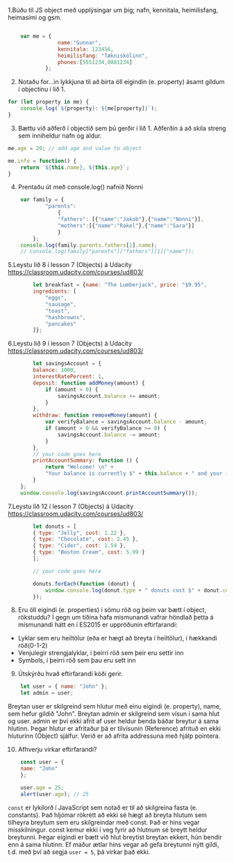 
1.Búðu til JS object með upplýsingar um þig; nafn, kennitala, heimilisfang, heimasími og gsm.

```javascript

	var me = {
				name:"Gunnar",
				kennitala: 123456,
				heimilisfang: "Tækniskólinn",
				phones:[5551234,8881234]
			};

```

2. Notaðu for…in lykkjuna til að birta öll eigindin (e. property) ásamt gildum í objectinu í lið 1.
```javascript
for (let property in me) {
    console.log(`${property}: ${me[property]}`);
}
```
3. Bættu við aðferð í objectið sem þú gerðir í lið 1. Aðferðin á að skila streng sem inniheldur nafn og aldur.
```javascript
me.age = 20; // add age and value to object

me.info = function() {
    return `${this.name}, ${this.age}`;
}
```
4. Prentaðu út með console.log() nafnið Nonni
```javascript
	var family = {
			"parents": 
				{
				"fathers": [{"name":"Jakob"},{"name":"Nonni"}],
				"mothers":[{"name":"Rakel"},{"name":"Sara"}]
				}
		};
	console.log(family.parents.fathers[1].name);
	// console.log(family["parents"]["fathers"][1]["name"]);
```
5.Leystu lið 8 í lesson 7 (Objects) á Udacity https://classroom.udacity.com/courses/ud803/
```javascript
		let breakfast = {name: "The Lumberjack", price: "$9.95", 
	    ingredients: [
	        "eggs",
	        "sausage",
	        "toast",
	        "hashbrowns",
	        "pancakes"
	    ]};
```

6.Leystu lið 9 í lesson 7 (Objects) á Udacity https://classroom.udacity.com/courses/ud803/
```javascript
		let savingsAccount = {
	    balance: 1000,
	    interestRatePercent: 1,
	    deposit: function addMoney(amount) {
	        if (amount > 0) {
	            savingsAccount.balance += amount;
	        }
	    },
	    withdraw: function removeMoney(amount) {
	        var verifyBalance = savingsAccount.balance - amount;
	        if (amount > 0 && verifyBalance >= 0) {
	            savingsAccount.balance -= amount;
	        }
	    },
	    // your code goes here
	    printAccountSummary: function () {
	        return "Welcome! \n" +
	        "Your balance is currently $" + this.balance + " and your interest rate is " + this.interestRatePercent + "%.";
	    }
	};
	window.console.log(savingsAccount.printAccountSummary());
```

7.Leystu lið 12 í lesson 7 (Objects) á Udacity https://classroom.udacity.com/courses/ud803/
```javascript	
		let donuts = [
	    { type: "Jelly", cost: 1.22 },
	    { type: "Chocolate", cost: 2.45 },
	    { type: "Cider", cost: 1.59 },
	    { type: "Boston Cream", cost: 5.99 }
		];

		// your code goes here

		donuts.forEach(function (donut) {
		    window.console.log(donut.type + " donuts cost $" + donut.cost + " each");
		});
```
8. Eru öll eigindi (e. properties) í sömu röð og þeim var bætt í object, rökstuddu? 
Í gegn um tíðina hafa mismunandi vafrar höndlað þetta á mismunandi hátt en í ES2015 er uppröðunin eftirfarandi:

* Lyklar sem eru heiltölur (eða er hægt að breyta í heiltölur), í hækkandi röð(0-1-2)
* Venjulegir strengjalyklar, í þeirri röð sem þeir eru settir inn
* Symbols, í þeirri röð sem þau eru sett inn

9. Útskýrðu hvað eftirfarandi kóði gerir.
```javascript
	let user = { name: "John" };
	let admin = user;
```
Breytan user er skilgreind sem hlutur með einu eigindi (e. property), name, sem hefur gildið "John". Breytan admin er skilgreind sem vísun í sama hlut og user. admin er því ekki afrit af user heldur benda báðar breytur á sama hlutinn. Þegar hlutur er afritaður þá er tilvísunin (Reference) afrituð en ekki hluturinn (Object) sjálfur. Verið er að afrita addressuna með hjálp pointera.

10. Afhverju virkar eftirfarandi? 
```javascript
	const user = {
  	name: "John"
	};

	user.age = 25; 
	alert(user.age); // 25
```
`const` er lykilorð í JavaScript sem notað er til að skilgreina fasta (e. constants). Það hljómar rökrétt að ekki sé hægt að breyta hlutum sem tilheyra breytum sem eru skilgreindar með const. Það er hins vegar misskilningur. const kemur ekki í veg fyrir að hlutnum sé breytt heldur breytunni. Þegar eigindi er bætt við hlut breytist breytan ekkert, hún bendir enn á sama hlutinn. Ef maður ætlar hins vegar að gefa breytunni nýtt gildi, t.d. með því að segja `user = 5`, þá virkar það ekki.